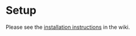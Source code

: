 Setup
======================

Please see the [installation instructions](https://github.com/icsharpcode/ResourceFirstTranslations/wiki/Installation) in the wiki.